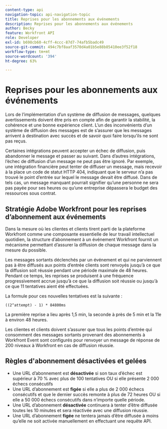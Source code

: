 ```yaml
---
content-type: api
navigation-topic: api-navigation-topic
title: Reprises pour les abonnements aux événements
description: Reprises pour les abonnements aux événements
author: Becky
feature: Workfront API
role: Developer
exl-id: b698cb60-4cff-4ccc-87d7-74afb5badc49
source-git-commit: 494c7bf8aaf3570d4a01b5e88b85410ee3f52f18
workflow-type: tm+mt
source-wordcount: '394'
ht-degree: 63%

---
```


# Reprises pour les abonnements aux événements

Lors de l’implémentation d’un système de diffusion de messages, quelques avertissements doivent être pris en compte afin de garantir la stabilité, la cohérence et une bonne expérience client. L’un des inconvénients d’un système de diffusion des messages est de s’assurer que les messages arrivent à destination avec succès et de savoir quoi faire lorsqu’ils ne sont pas reçus.

Certaines intégrations peuvent accepter un échec de diffusion, puis abandonner le message et passer au suivant.  Dans d’autres intégrations, l’échec de diffusion d’un message ne peut pas être ignoré. Par exemple, une intégration financière peut tenter de diffuser un message, mais recevoir à la place un code de statut HTTP 404, indiquant que le serveur n’a pas trouvé le point d’entrée sur lequel le message devait être diffusé. Dans de tels cas, un message manquant pourrait signifier qu’une personne ne sera pas payée pour ses heures ou qu’une entreprise dépassera le budget des ressources sous contrat.

## Stratégie Adobe Workfront pour les reprises d’abonnement aux événements

Dans la mesure où les clientes et clients tirent parti de la plateforme Workfront comme une composante essentielle de leur travail intellectuel quotidien, la structure d’abonnement à un événement Workfront fournit un mécanisme permettant d’assurer la diffusion de chaque message dans la mesure du possible.

Les messages sortants déclenchés par un événement et qui ne parviennent pas à être diffusés aux points d’entrée clients sont renvoyés jusqu’à ce que la diffusion soit réussie pendant une période maximale de 48 heures. Pendant ce temps, les reprises se produisent à une fréquence progressivement accrue jusqu’à ce que la diffusion soit réussie ou jusqu’à ce que 11 tentatives aient été effectuées.

La formule pour ces nouvelles tentatives est la suivante :

`((2^attempt) - 1) * 84800ms`

La première reprise a lieu après 1,5 min, la seconde à près de 5 min et la 11e à environ 48 heures.

Les clientes et clients doivent s’assurer que tous les points d’entrée qui consomment des messages sortants provenant des abonnements à Workfront Event sont configurés pour renvoyer un message de réponse de 200 niveaux à Workfront en cas de diffusion réussie.

## Règles d&#39;abonnement désactivées et gelées

* Une URL d’abonnement est **désactivée** si son taux d’échec est supérieur à 70 % avec plus de 100 tentatives OU si elle présente 2 000 échecs consécutifs
* Une URL d’abonnement est **figée** si elle a plus de 2 000 échecs consécutifs et que le dernier succès remonte à plus de 72 heures OU si elle a 50 000 échecs consécutifs dans n’importe quelle période.
* Une URL d’abonnement **désactivée** continuera à tenter d’être diffusée toutes les 10 minutes et sera réactivée avec une diffusion réussie.
* Une URL d’abonnement **figée** ne tentera jamais d’être diffusée à moins qu’elle ne soit activée manuellement en effectuant une requête API.




<!--

## Handling Failed Event-Triggered Outbound Messages

The following flowchart shows the strategy for reattempting message deliveries with Workfront Event Subscriptions:

![Event sub retries](assets/event-subscription-circuit-breaker-retries-350x234.png)

The following explanations correspond with the steps depicted in the flowchart:

1. Message fails to be delivered. 
1. Message delivery failure information is logged.

   All failed attempts to deliver a message are logged so that debugging may be performed to determine the root cause of a given failure or series of failures. 

1. URL failures incremented. 
1. Message attempt count is incremented. 
1. Calculate the delay until this message's delivery will be attempted again. 
1. Message is placed onto the message retry queue.

   As shown in the preceding flowchart, the message queue used for processing message delivery retries is a separate queue from the one that processes the initial delivery attempt for each message. This allows the near real-time flow of messages to continue unimpeded by the failure of any subset of messages. 

1. URL circuit status is evaluated. One of the following occurs:

   * If the circuit is open and not allowing deliveries at this time, restart the process at step 5.
   * If the circuit is half-open, this implies that our circuit is currently open, but enough time has passed to allow testing of the URL to see if the problem with delivering to it has been resolved.
   * If the message delivery attempt limits have been reached (48 hours of retrying) then the message is dropped

1. If the URL circuit is closed and allowing deliveries, attempt to deliver the message. If this delivery fails, the message will restart at step 1 

1. If the URL circuit is closed and allowing deliveries, attempt to deliver the message. If this delivery fails, the message will restart at step 1.
   -->
